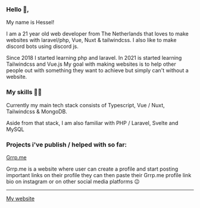 ### Hello 👋, 

My name is Hessel!

I am a 21 year old web developer from The Netherlands that loves to make websites with laravel/php, Vue, Nuxt & tailwindcss.
I also like to make discord bots using discord js.

Since 2018 I started learning php and laravel. In 2021 is started learning Tailwindcss and Vue.js 
My goal with making websites is to help other people out with something they want to achieve
but simply can't without a website.

### My skills 👨‍💻

Currently my main tech stack consists of Typescript, Vue / Nuxt, Tailwindcss & MongoDB.

Aside from that stack, I am also familiar with PHP / Laravel, Svelte and MySQL

### Projects i've publish / helped with so far:

[Grrp.me](https://www.grrp.me)

Grrp.me is a website where user can create a profile and start posting important links on their profile
they can then paste their Grrp.me profile link bio on instagram or on other social media platforms 😉

-------------------------

[My website](https://hessel-portfolio.vercel.app/)
